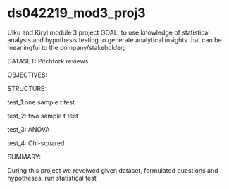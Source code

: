 # ds042219_mod3_proj3
Ulku and Kiryl module 3 project
GOAL: to use knowledge of statistical analysis and hypothesis testing to generate analytical insights that can be meaningful to the company/stakeholder;

DATASET: Pitchfork reviews

OBJECTIVES:

STRUCTURE:

test_1:one sample t test

test_2: two sample t test

test_3: ANOVA

test_4: Chi-squared

SUMMARY: 

During this project we reveiwed given dataset, formulated questions and hypotheses, run statistical test
